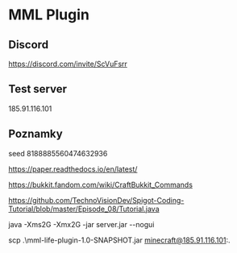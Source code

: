 # MML Plugin

## Discord 

https://discord.com/invite/ScVuFsrr

## Test server 

185.91.116.101

## Poznamky

seed 8188885560474632936

https://paper.readthedocs.io/en/latest/

https://bukkit.fandom.com/wiki/CraftBukkit_Commands

https://github.com/TechnoVisionDev/Spigot-Coding-Tutorial/blob/master/Episode_08/Tutorial.java

java -Xms2G -Xmx2G -jar server.jar --nogui

scp .\mml-life-plugin-1.0-SNAPSHOT.jar minecraft@185.91.116.101:.